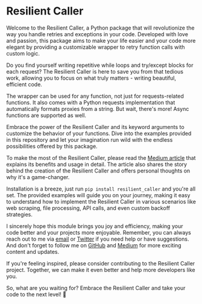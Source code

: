 # Resilient Caller

Welcome to the Resilient Caller, a Python package that will revolutionize the way you handle retries and exceptions in your code. Developed with love and passion, this package aims to make your life easier and your code more elegant by providing a customizable wrapper to retry function calls with custom logic.

Do you find yourself writing repetitive while loops and try/except blocks for each request? The Resilient Caller is here to save you from that tedious work, allowing you to focus on what truly matters - writing beautiful, efficient code.

The wrapper can be used for any function, not just for requests-related functions. It also comes with a Python requests implementation that automatically formats proxies from a string. But wait, there's more! Async functions are supported as well.

Embrace the power of the Resilient Caller and its keyword arguments to customize the behavior of your functions. Dive into the examples provided in this repository and let your imagination run wild with the endless possibilities offered by this package.

To make the most of the Resilient Caller, please read the [Medium article](https://medium.com/@glizzykingdreko/an-introduction-to-resilient-caller-simplify-your-python-code-2edd2b086bb9) that explains its benefits and usage in detail. The article also shares the story behind the creation of the Resilient Caller and offers personal thoughts on why it's a game-changer.

Installation is a breeze, just run 
`
pip install resilient_caller
`
 and you're all set. The provided examples will guide you on your journey, making it easy to understand how to implement the Resilient Caller in various scenarios like web scraping, file processing, API calls, and even custom backoff strategies.

I sincerely hope this module brings you joy and efficiency, making your code better and your projects more enjoyable. Remember, you can always reach out to me via [email](mailto:glizzykingdreko@protonmail.com) or [Twitter](https://twitter.com/glizzykingdreko) if you need help or have suggestions. And don't forget to follow me on [GitHub](https://github.com/glizzykingdreko) and [Medium](https://medium.com/@glizzykingdreko) for more exciting content and updates.

If you're feeling inspired, please consider contributing to the Resilient Caller project. Together, we can make it even better and help more developers like you.

So, what are you waiting for? Embrace the Resilient Caller and take your code to the next level! 🚀